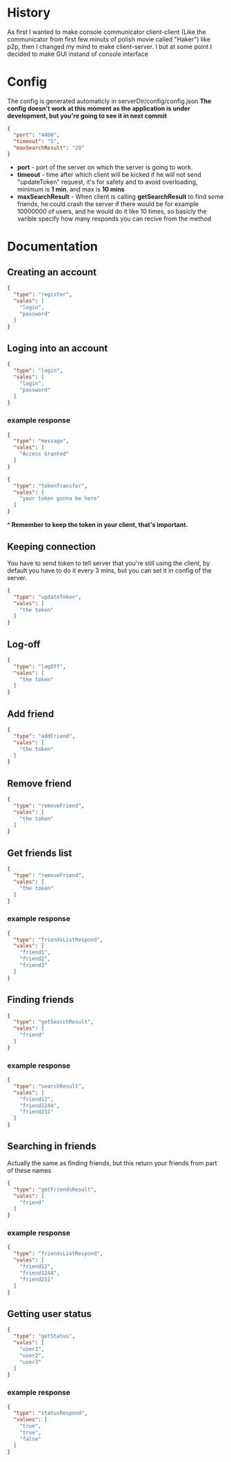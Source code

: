 # History
As first I wanted to make console communicator client-client (Like the communicator from first few minuts of polish movie called "Haker") like p2p, then I changed my mind to make client-server. I but 
at some point I decided to make GUI instand of console interface

# Config
The config is generated automaticly in serverDir/config/config.json
**The config doesn't work at this moment as the application is under development, but you're going to see it in next commit**
```json
{
  "port": "4400",
  "timeout": "5",
  "maxSearchResult": "20"
}
```
* **port** - port of the server on which the server is going to work.
* **timeout** - time after which client will be kicked if he will not send "updateToken" request, it's for safety and to avoid overloading, minimum is **1 min**, and max is **10 mins**
* **maxSearchResult** - When client is calling **getSearchResult** to find some friends, he could crash the server if there would be for example 10000000 of users, and he would do it like 10 times, so basicly the varible specify how many responds you can recive from the method

# Documentation
## Creating an account
```json
{
  "type": "register",
  "vales": [
    "login",
    "password"
  ]
}
```
## Loging into an account
```json
{
  "type": "login",
  "vales": [
    "login",
    "password"
  ]
}
```
### example response
```json
{
  "type": "message",
  "vales": [
    "Access Granted"
  ]
}
```
```json
{
  "type": "tokenTransfer",
  "vales": [
    "your token gonna be here"
  ]
}
```
**^ Remember to keep the token in your client, that's important.**


## Keeping connection
 You have to send token to tell server that you're still using the client, by default you have to do it every 3 mins, but you can set  it in config of the server.
```json
{
  "type": "updateToken",
  "vales": [
    "the token"
  ]
}
```
## Log-off
```json
{
  "type": "logOff",
  "vales": [
    "the token"
  ]
}
```
## Add friend
```json
{
  "type": "addFriend",
  "vales": [
    "the token"
  ]
}
```
## Remove friend
```json
{
  "type": "removeFriend",
  "vales": [
    "the token"
  ]
}
```
## Get friends list
```json
{
  "type": "removeFriend",
  "vales": [
    "the token"
  ]
}
```
### example response
```json
{
  "type": "friendsListRespond",
  "vales": [
    "friend1",
    "friend2",
    "friend3"
  ]
}
```
## Finding friends
```json
{
  "type": "getSearchResult",
  "vales": [
    "friend"
  ]
}
```
### example response
```json
{
  "type": "searchResult",
  "vales": [
    "friend12",
    "friend1244",
    "friend231"
  ]
}
```
## Searching in friends
Actually the same as finding friends, but this return your friends from part of these names
```json
{
  "type": "getFriendsResult",
  "vales": [
    "friend"
  ]
}
```
### example response
```json
{
  "type": "friendsListRespond",
  "vales": [
    "friend12",
    "friend1244",
    "friend231"
  ]
}
```
## Getting user status
```json
{
  "type": "getStatus",
  "vales": [
    "user1",
    "user2",
    "user3"
  ]
}
```
### example response
```json
{
  "type": "statusRespond",
  "values": [
    "true",
    "true",
    "false"
  ]
}
```

